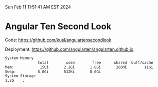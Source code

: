 Sun Feb 11 11:51:41 AM EST 2024

# Angular Ten Second Look

Code: https://github.com/kusl/angulartensecondlook

Deployment: https://github.com/angularten/angularten.github.io

```bash
System Memory
               total        used        free      shared  buff/cache   available
Mem:            15Gi       2.2Gi       1.8Gi       266Mi        11Gi        13Gi
Swap:          8.0Gi       512Ki       8.0Gi
System Storage
1.2G	.
